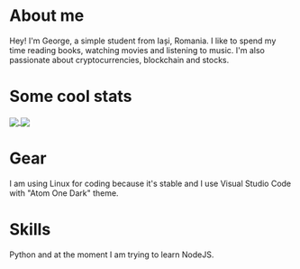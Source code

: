 # About me

Hey! I'm George, a  simple student from Iași, Romania. I like to spend my time reading books, watching movies and listening to music. I'm also passionate about cryptocurrencies, blockchain and stocks.

# Some cool stats

<a href="https://github.com/R2004GEO?tab=repositories">
  <img src="https://github-readme-stats.vercel.app/api?username=R2004GEO&count_private=true&show_icons=true&theme=cobalt&include_all_commits=true" align="center">
</a>

<a href="https://github.com/R2004GEO?tab=repositories">
  <img src="https://github-readme-stats.vercel.app/api/top-langs/?username=R2004GEO&langs_count=10&theme=cobalt&layout=gruvbox&card_width=270" align="center" />
</a>

# Gear
I am using Linux for coding because it's stable and I use Visual Studio Code with "Atom One Dark" theme.

# Skills
Python and at the moment I am trying to learn NodeJS.
